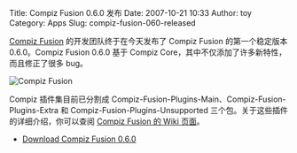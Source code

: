 Title: Compiz Fusion 0.6.0 发布
Date: 2007-10-21 10:33
Author: toy
Category: Apps
Slug: compiz-fusion-060-released

[Compiz Fusion](http://www.compiz-fusion.org/)
的开发团队终于在今天发布了 Compiz Fusion 的第一个稳定版本 0.6.0。Compiz
Fusion 0.6.0 基于 Compiz Core，其中不仅添加了许多新特性，而且修正了很多
bug。

![Compiz Fusion](http://i.linuxtoy.org/i/logo/compiz-fusion.png)

Compiz 插件集目前已分割成
Compiz-Fusion-Plugins-Main、Compiz-Fusion-Plugins-Extra 和
Compiz-Fusion-Plugins-Unsupported
三个包。关于这些插件的详细介绍，你可以查阅 [Compiz Fusion 的 Wiki
页面](http://wiki.compiz-fusion.org/)。

- [Download Compiz Fusion
0.6.0](http://releases.compiz-fusion.org/0.6.0/)

